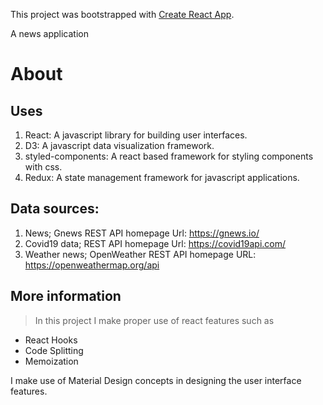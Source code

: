This project was bootstrapped with [Create React App](https://github.com/facebook/create-react-app).

A news application

# About

## Uses
1.  React: A javascript library for building user interfaces.
2.  D3: A javascript data visualization framework.
3.  styled-components: A react based framework for styling components with css.
4.  Redux: A state management framework for javascript applications.

## Data sources:
1.  News; Gnews REST API homepage Url: https://gnews.io/
2.  Covid19 data; REST API homepage Url: https://covid19api.com/
3.  Weather news; OpenWeather REST API homepage URL: https://openweathermap.org/api

## More information

> In this project I make proper use of react features such as
* React Hooks
* Code Splitting
* Memoization

I make use of Material Design concepts in designing the user interface features.
